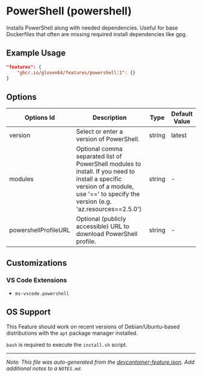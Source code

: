 
# PowerShell (powershell)

Installs PowerShell along with needed dependencies. Useful for base Dockerfiles that often are missing required install dependencies like gpg.

## Example Usage

```json
"features": {
    "ghcr.io/gloven64/features/powershell:1": {}
}
```

## Options

| Options Id | Description | Type | Default Value |
|-----|-----|-----|-----|
| version | Select or enter a version of PowerShell. | string | latest |
| modules | Optional comma separated list of PowerShell modules to install. If you need to install a specific version of a module, use '==' to specify the version (e.g. 'az.resources==2.5.0') | string | - |
| powershellProfileURL | Optional (publicly accessible) URL to download PowerShell profile. | string | - |

## Customizations

### VS Code Extensions

- `ms-vscode.powershell`



## OS Support

This Feature should work on recent versions of Debian/Ubuntu-based distributions with the `apt` package manager installed.

`bash` is required to execute the `install.sh` script.


---

_Note: This file was auto-generated from the [devcontainer-feature.json](https://github.com/gloven64/features/blob/main/src/powershell/devcontainer-feature.json).  Add additional notes to a `NOTES.md`._
